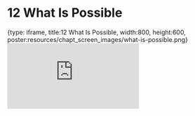 # 12 What Is Possible
 
{type: iframe, title:12 What Is Possible, width:800, height:600, poster:resources/chapt_screen_images/what-is-possible.png}
![](https://hutchdatascience.org/AI_for_Decision_Makers/no_toc/what-is-possible.html)
 

 
